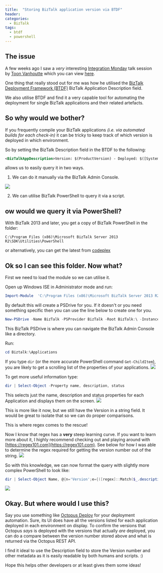```yaml
---
title:  "Storing BizTalk application version via BTDF"
header:
categories: 
  - BizTalk
tags:
  - btdf
  - powershell
---
```

## The issue
A few weeks ago I saw a _very_ interesting [Integration Monday](http://www.integrationusergroup.com) talk session by [Toon Vanhoutte](http://www.codit.eu/blog/authors/toon-vanhoutte/) which you can view [here](http://www.integrationusergroup.com/?event=biztalk-alm).

One thing that really stood out for me was how he utilised the [BizTalk Deployment Framework (BTDF)](https://biztalkdeployment.codeplex.com) BizTalk Application Description field.

We also utilise BTDF and find it a very capable tool for automating the deployment for single BizTalk applications and their related artefacts. 

## So why would we bother?
If you frequently compile your BizTalk applications _(i.e. via automated builds for each check-in)_ it can be tricky to keep track of which version is deployed in which environment.

So by setting the BizTalk Description field in the BTDF to the following:

```xml
<BizTalkAppDescription>Version: $(ProductVersion) - Deployed: $([System.DateTime]::Now.ToString("dd-MM-yyyy HH:mm:ss"))</BizTalkAppDescription>
```
allows us to easily query it in two ways. 

1) We can do it manually via the BizTalk Admin Console.

![](https://blogresourcestorage.blob.core.windows.net/images/2015/09/image001.png)

2) We can utilise BizTalk PowerShell to query it via a script.

## ow would we query it via PowerShell?
With BizTalk 2013 and later, you get a copy of BizTalk PowerShell in the folder:

`C:\Program Files (x86)\Microsoft BizTalk Server 2013 R2\SDK\Utilities\PowerShell`

or alternatively, you can get the latest from [codeplex](http://psbiztalk.codeplex.com/)

## Ok so I can see this folder. Now what?
First we need to load the module so we can utilise it.

Open up Windows ISE in Administrator mode and run:

```powershell
Import-Module  'C:\Program Files (x86)\Microsoft BizTalk Server 2013 R2\SDK\Utilities\PowerShell\BizTalkFactory.PowerShell.Extensions.dll'
``` 

By default this will create a PSDrive for you. If it doesn't or you need something specific then you can use the line below to create one for you.

```powershell
New-PSDrive -Name BizTalk -PSProvider BizTalk -Root BizTalk:\ -Instance . -Database BizTalkMgmtDb -Scope Global 
```

This BizTalk PSDrive is where you can navigate the BizTalk Admin Console like a directory. 

Run:

```powershell
cd Biztalk:\Applications
```

If you type `dir` (or the more accurate PowerShell command `Get-ChildItem`), you are likely to get a scrolling list of the properties of your applications. 
![](https://blogresourcestorage.blob.core.windows.net/images/2015/09/2015-09-29_21-58-33.png)

To get more useful information type:
 
```powershell
dir | Select-Object -Property name, description, status
```

This selects just the name, description and status properties for each Application and displays them on the screen.
![](https://blogresourcestorage.blob.core.windows.net/images/2015/09/2015-09-29_22-01-45_01-1.png)

This is more like it now, but we still have the Version in a string field. It would be great to isolate that so we can do proper comparisons.

This is where regex comes to the rescue!

Now I know that regex has a **very** steep learning curve.  If you want to learn more about it, I highly recommend checking out and playing around with [https://regex101.com](https://regex101.com).
See below for how I was able to determine the regex required for getting the version number out of the string.
![](https://blogresourcestorage.blob.core.windows.net/images/2015/09/image008.png)

So with this knowledge, we can now format the query with slightly more complex PowerShell to look like:

```powershell
dir | Select-Object Name, @{n='Version';e={([regex]::Match($_.description, '\d+.\d+.\d+.\d+')).Value }},status
```

![](https://blogresourcestorage.blob.core.windows.net/images/2015/09/2015-09-29_22-03-39.png)

## Okay. But where would I use this?
Say you use something like [Octopus Deploy](https://octopus.com) for your deployment automation. Sure, its UI does have all the versions listed for each application deployed in each environment on display. To confirm the versions that Octopus _says_ is deployed with the versions that actually _are_ deployed, you can do a compare between the version number stored above and what is returned via the Octopus REST API.

I find it ideal to use the Description field to store the Version number and other metadata as it is easily readable by both humans and scripts. :)

Hope this helps other developers or at least gives them some ideas!
